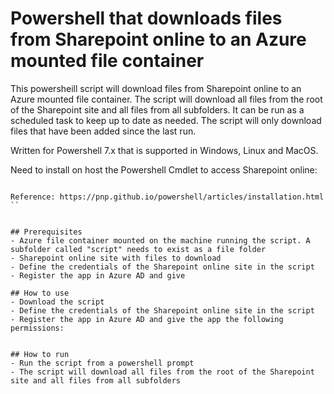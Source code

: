 # Powershell that downloads files from Sharepoint online to an Azure mounted file container

This powersheill script will download files from Sharepoint online to an Azure mounted file container. The script will download all files from the root of the Sharepoint site and all files from all subfolders. It can be run as a scheduled task to keep up to date as needed. The script will only download files that have been added since the last run.

Written for Powershell 7.x that is supported in Windows, Linux and MacOS.

Need to install on host the Powershell Cmdlet to access Sharepoint online:
```Install-Module PnP.PowerShell -Scope CurrentUser

Reference: https://pnp.github.io/powershell/articles/installation.html
``


## Prerequisites
- Azure file container mounted on the machine running the script. A subfolder called "script" needs to exist as a file folder
- Sharepoint online site with files to download
- Define the credentials of the Sharepoint online site in the script
- Register the app in Azure AD and give

## How to use
- Download the script
- Define the credentials of the Sharepoint online site in the script
- Register the app in Azure AD and give the app the following permissions:


## How to run
- Run the script from a powershell prompt
- The script will download all files from the root of the Sharepoint site and all files from all subfolders

